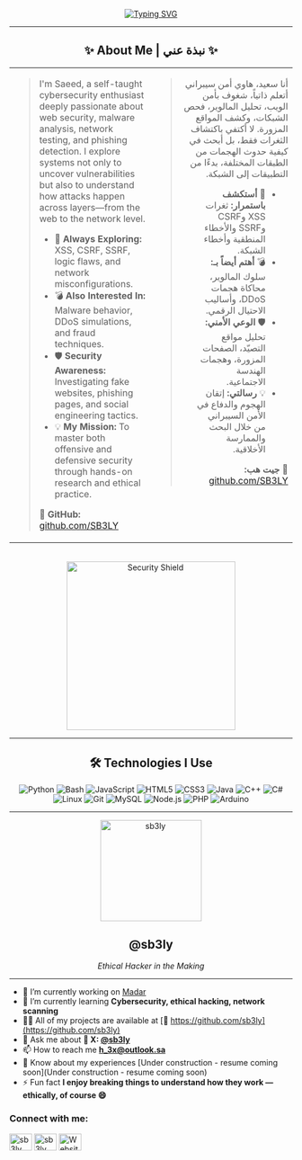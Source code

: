 <div align="center">
  
  <a href="https://git.io/typing-svg"><img src="https://readme-typing-svg.herokuapp.com?font=Fira+Code&size=28&pause=1000&color=36BCF7&center=true&vCenter=true&width=700&lines=Hello+there!+I'm+Saeed+👋;Cybersecurity+Student;Tool+Developer;Ethical-Hacker.;Exploring+the+world+of;cybersecurity" alt="Typing SVG"></a>


---
<div align="center">
  <h2>✨ About Me | نبذة عني ✨</h2>
</div>

<table width="100%">
<tr>

<td width="50%" valign="top">
<blockquote>
  <p>I'm Saeed, a self-taught cybersecurity enthusiast deeply passionate about web security, malware analysis, network testing, and phishing detection. I explore systems not only to uncover vulnerabilities but also to understand how attacks happen across layers—from the web to the network level.</p>
  <ul>
    <li>🧠 <strong>Always Exploring:</strong> XSS, CSRF, SSRF, logic flaws, and network misconfigurations.</li>
    <li>💣 <strong>Also Interested In:</strong> Malware behavior, DDoS simulations, and fraud techniques.</li>
    <li>🛡️ <strong>Security Awareness:</strong> Investigating fake websites, phishing pages, and social engineering tactics.</li>
    <li>💡 <strong>My Mission:</strong> To master both offensive and defensive security through hands-on research and ethical practice.</li>
  </ul>
  <p>🔗 <strong>GitHub:</strong> <a href="https://github.com/SB3LY" target="_blank">github.com/SB3LY</a></p>
</blockquote>
</td>

<td width="50%" valign="top" dir="rtl">
<blockquote dir="rtl">
  <p>أنا سعيد، هاوي أمن سيبراني أتعلم ذاتياً، شغوف بأمن الويب، تحليل المالوير، فحص الشبكات، وكشف المواقع المزورة. لا أكتفي باكتشاف الثغرات فقط، بل أبحث في كيفية حدوث الهجمات من الطبقات المختلفة، بدءًا من التطبيقات إلى الشبكة.</p>
  <ul>
    <li>🧠 <strong>أستكشف باستمرار:</strong> ثغرات XSS وCSRF وSSRF والأخطاء المنطقية وأخطاء الشبكة.</li>
    <li>💣 <strong>أهتم أيضاً بـ:</strong> سلوك المالوير، محاكاة هجمات DDoS، وأساليب الاحتيال الرقمي.</li>
    <li>🛡️ <strong>الوعي الأمني:</strong> تحليل مواقع التصيّد، الصفحات المزورة، وهجمات الهندسة الاجتماعية.</li>
    <li>💡 <strong>رسالتي:</strong> إتقان الهجوم والدفاع في الأمن السيبراني من خلال البحث والممارسة الأخلاقية.</li>
  </ul>
  <p>🔗 <strong>جيت هب:</strong> <a href="https://github.com/SB3LY" target="_blank">github.com/SB3LY</a></p>
</blockquote>
</td>

</tr>
</table>
<br>

<img src="https://raw.githubusercontent.com/sb3ly/sb3ly/refs/heads/main/assets/LOAAAD.gif" width="300px" alt="Security Shield"/>

---

## 🛠️ Technologies I Use

![Python](https://img.shields.io/badge/Python-%2314354C?style=flat&logo=python&logoColor=white)
![Bash](https://img.shields.io/badge/Bash-%23121011?style=flat&logo=gnu-bash&logoColor=white)
![JavaScript](https://img.shields.io/badge/JavaScript-%23F7DF1E?style=flat&logo=javascript&logoColor=black)
![HTML5](https://img.shields.io/badge/HTML5-%23E34F26?style=flat&logo=html5&logoColor=white)
![CSS3](https://img.shields.io/badge/CSS3-%231572B6?style=flat&logo=css3&logoColor=white)
![Java](https://img.shields.io/badge/Java-%23ED8B00?style=flat&logo=java&logoColor=white)
![C++](https://img.shields.io/badge/C++-%2300599C?style=flat&logo=c%2B%2B&logoColor=white)
![C#](https://img.shields.io/badge/C%23-%23239120?style=flat&logo=c-sharp&logoColor=white)
![Linux](https://img.shields.io/badge/Linux-%23FCC624?style=flat&logo=linux&logoColor=black)
![Git](https://img.shields.io/badge/Git-%23F05032?style=flat&logo=git&logoColor=white)
![MySQL](https://img.shields.io/badge/MySQL-%234479A1?style=flat&logo=mysql&logoColor=white)
![Node.js](https://img.shields.io/badge/Node.js-%23339933?style=flat&logo=node.js&logoColor=white)
![PHP](https://img.shields.io/badge/PHP-%23777BB4?style=flat&logo=php&logoColor=white)
![Arduino](https://img.shields.io/badge/Arduino-%2300979D?style=flat&logo=arduino&logoColor=white)

---

<!-- استبدل الرابط التالي برابط صورتك الشخصية -->
<img src="https://raw.githubusercontent.com/sb3ly/sb3ly/refs/heads/main/assets/goko404-removebg-preview.png" width="180px" alt="sb3ly"/>

## @sb3ly  
*Ethical Hacker in the Making*

</div>

---

- 🔭 I’m currently working on [Madar](https://github.com/sb3ly/madar)  
- 🌱 I’m currently learning **Cybersecurity, ethical hacking, network scanning**  
- 👨‍💻 All of my projects are available at [🔗 https://github.com/sb3ly](https://github.com/sb3ly)  
- 💬 Ask me about **💬 X: [@sb3ly](https://X.com/sb3ly)**  
- 📫 How to reach me **h_3x@outlook.sa**  
- 📄 Know about my experiences [Under construction - resume coming soon](Under construction - resume coming soon)  
- ⚡ Fun fact **I enjoy breaking things to understand how they work — ethically, of course 😄**

<h3 align="left">Connect with me:</h3>
<p align="left">
<a href="https://twitter.com/sb3ly" target="_blank"><img align="center" src="https://raw.githubusercontent.com/rahuldkjain/github-profile-readme-generator/master/src/images/icons/Social/twitter.svg" alt="sb3ly" height="30" width="40" /></a>
<a href="https://instagram.com/sb3ly" target="_blank"><img align="center" src="https://raw.githubusercontent.com/rahuldkjain/github-profile-readme-generator/master/src/images/icons/Social/instagram.svg" alt="sb3ly" height="30" width="40" /></a>
<a href="https://sb3ly.github.io/madar/" target="_blank"><img align="center" src="https://raw.githubusercontent.com/rahuldkjain/github-profile-readme-generator/master/src/images/icons/Social/rss.svg" alt="Website" height="30" width="40" /></a>
</p>
